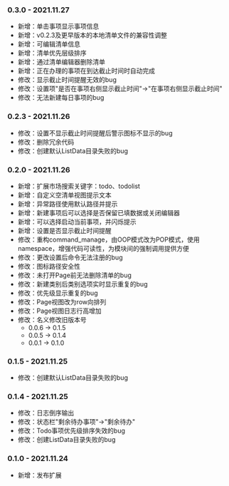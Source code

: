 <!-- 模板
### 版本号 - 更新日期
- 新增：
- 修改：
- 移除：
-->

### 0.3.0 - 2021.11.27
- 新增：单击事项显示事项信息
- 新增：v0.2.3及更早版本的本地清单文件的兼容性调整
- 新增：可编辑清单信息
- 新增：清单优先层级排序
- 新增：通过清单编辑器删除清单
- 新增：正在办理的事项在到达截止时间时自动完成
- 修改：显示截止时间提醒无效的bug
- 修改：设置项"是否在事项右侧显示截止时间"->"在事项右侧显示截止时间"
- 修改：无法新建每日事项的bug

### 0.2.3 - 2021.11.26
- 修改：设置不显示截止时间提醒后警示图标不显示的bug
- 修改：删除冗余代码
- 修改：创建默认ListData目录失败的bug

### 0.2.0 - 2021.11.26
- 新增：扩展市场搜索关键字：todo、todolist
- 新增：自定义空清单视图提示文本
- 新增：异常路径使用默认路径并提示
- 新增：新建事项后可以选择是否保留已填数据或关闭编辑器
- 新增：可以选择启动当前事项，并闪烁提示
- 新增：设置是否显示截止时间提醒
- 修改：重构command_manage，由OOP模式改为POP模式，使用namespace，增强代码可读性，为模块间的强制调用提供方便
- 修改：更改设置后命令无法注册的bug
- 修改：图标路径安全性
- 修改：未打开Page前无法删除清单的bug
- 修改：新建类别后类别选项实时显示重复的bug
- 修改：优先级显示重复的bug
- 修改：Page视图改为row向排列
- 修改：Page视图日志行高增加
- 修改：名义修改旧版本号
  - 0.0.6 -> 0.1.5
  - 0.0.5 -> 0.1.4
  - 0.0.1 -> 0.1.0

### 0.1.5 - 2021.11.25
- 修改：创建默认ListData目录失败的bug

### 0.1.4 - 2021.11.25
- 修改：日志倒序输出
- 修改：状态栏"剩余待办事项"->"剩余待办"
- 修改：Todo事项优先级排序失效的bug
- 修改：创建ListData目录失败的bug

### 0.1.0 - 2021.11.24
- 新增：发布扩展